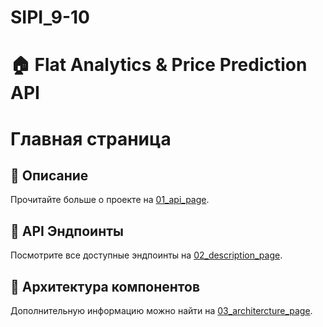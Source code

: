 # SIPI_9-10
# 🏠 Flat Analytics & Price Prediction API

# Главная страница

## 📌 Описание
Прочитайте больше о проекте на [01_api_page](Описание).

## 🔌 API Эндпоинты
Посмотрите все доступные эндпоинты на [02_description_page](API).

## 🧠 Архитектура компонентов
Дополнительную информацию можно найти на [03_architercture_page](Архитектура).


